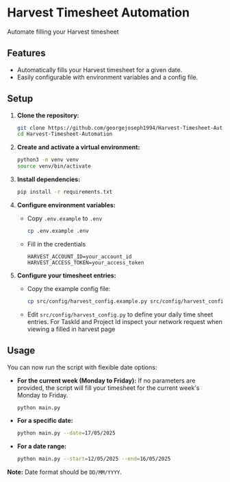 # Harvest Timesheet Automation

Automate filling your Harvest timesheet

## Features

-   Automatically fills your Harvest timesheet for a given date.
-   Easily configurable with environment variables and a config file.

## Setup

1.  **Clone the repository:**

    ```sh
    git clone https://github.com/georgejoseph1994/Harvest-Timesheet-Automation.git
    cd Harvest-Timesheet-Automation
    ```

2.  **Create and activate a virtual environment:**

    ```sh
    python3 -m venv venv
    source venv/bin/activate
    ```

3.  **Install dependencies:**

    ```sh
    pip install -r requirements.txt
    ```

4.  **Configure environment variables:**

    -   Copy `.env.example` to `.env`

        ```sh
        cp .env.example .env
        ```

    -   Fill in the credentials

        ```
        HARVEST_ACCOUNT_ID=your_account_id
        HARVEST_ACCESS_TOKEN=your_access_token
        ```

5.  **Configure your timesheet entries:**
    -   Copy the example config file:
        ```sh
        cp src/config/harvest_config.example.py src/config/harvest_config.py
        ```
    -   Edit `src/config/harvest_config.py` to define your daily time sheet entries. For TaskId and Project Id inspect your network request when viewing a filled in harvest page

## Usage

You can now run the script with flexible date options:

-   **For the current week (Monday to Friday):**
       If no parameters are provided, the script will fill your timesheet for the current week's Monday to Friday.

    ```sh
    python main.py
    ```

-   **For a specific date:**

    ```sh
    python main.py --date=17/05/2025
    ```

-   **For a date range:**

    ```sh
    python main.py --start=12/05/2025 --end=16/05/2025
    ```

**Note:**
Date format should be `DD/MM/YYYY`.
